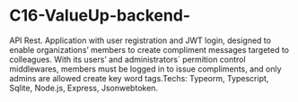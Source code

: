 # C16-ValueUp-backend-
API Rest.  Application with user registration and JWT login, designed to enable organizations’ members to create compliment  messages targeted to colleagues. With its users’ and administrators´ permition control middlewares, members must be logged in to issue compliments, and only admins are allowed create key word tags.Techs: Typeorm, Typescript, Sqlite,  Node.js, Express, Jsonwebtoken.
